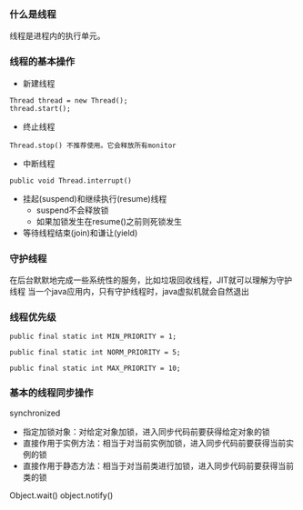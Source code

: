 ### 什么是线程
线程是进程内的执行单元。

### 线程的基本操作
+ 新建线程
````
Thread thread = new Thread();
thread.start();
````
+ 终止线程
````
Thread.stop() 不推荐使用。它会释放所有monitor
````
+ 中断线程
````
public void Thread.interrupt()
````
+ 挂起(suspend)和继续执行(resume)线程
  - suspend不会释放锁
  - 如果加锁发生在resume()之前则死锁发生
+ 等待线程结束(join)和谦让(yield)

### 守护线程
在后台默默地完成一些系统性的服务，比如垃圾回收线程，JIT就可以理解为守护线程
当一个java应用内，只有守护线程时，java虚拟机就会自然退出

### 线程优先级
````
public final static int MIN_PRIORITY = 1;

public final static int NORM_PRIORITY = 5;

public final static int MAX_PRIORITY = 10;
````

### 基本的线程同步操作

synchronized
  - 指定加锁对象：对给定对象加锁，进入同步代码前要获得给定对象的锁
  - 直接作用于实例方法：相当于对当前实例加锁，进入同步代码前要获得当前实例的锁
  - 直接作用于静态方法：相当于对当前类进行加锁，进入同步代码前要获得当前类的锁
  
Object.wait()
object.notify()